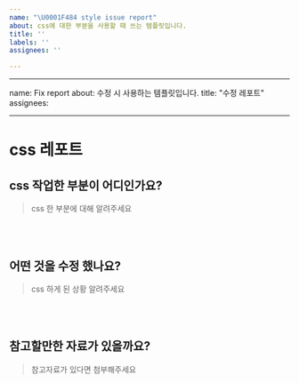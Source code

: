 ```yaml
---
name: "\U0001F484 style issue report"
about: css에 대한 부분을 사용할 때 쓰는 템플릿입니다.
title: ''
labels: ''
assignees: ''

---
```


---
name: Fix report
about: 수정 시 사용하는 템플릿입니다.
title: "수정 레포트"
assignees:

---

# css 레포트

##  css 작업한 부분이 어디인가요?

> css 한 부분에 대해 알려주세요

<br><br>

## 어떤 것을 수정 했나요?

> css 하게 된 상황 알려주세요

<br><br>

## 참고할만한 자료가 있을까요?

> 참고자료가 있다면 첨부해주세요

<br><br>
